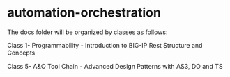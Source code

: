 # automation-orchestration

The docs folder will be organized by classes as follows:

Class 1- Programmability - Introduction to BIG-IP Rest Structure and Concepts

Class 5- A&O Tool Chain - Advanced Design Patterns with AS3, DO and TS
